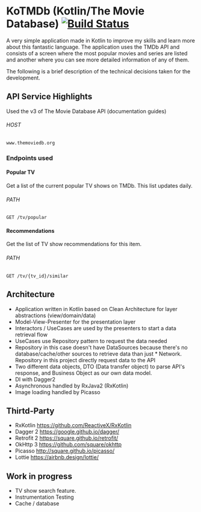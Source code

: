 # KoTMDb (Kotlin/The Movie Database) [![Build Status](https://travis-ci.org/rvlopez/KoTMDb.svg?branch=master)](https://travis-ci.org/rvlopez/KoTMDb)

A very simple application made in Kotlin to improve my skills and learn more about this fantastic language. The application uses the TMDb API and consists of a screen where the most popular movies and series are listed and another where you can see more detailed information of any of them.

The following is a brief description of the technical decisions taken for the development.


## API Service Highlights

Used the v3 of The Movie Database API (documentation guides)

###### HOST 
    www.themoviedb.org

### Endpoints used
#### Popular TV
Get a list of the current popular TV shows on TMDb. This list updates daily.

###### PATH
    GET /tv/popular
    
#### Recommendations
Get the list of TV show recommendations for this item.

###### PATH
    GET /tv/{tv_id}/similar
    

## Architecture

* Application written in Kotlin based on Clean Architecture for layer abstractions (view/domain/data)
* Model-View-Presenter for the presentation layer
* Interactors / UseCases are used by the presenters to start a data retrieval flow
* UseCases use Repository pattern to request the data needed
* Repository in this case doesn't have DataSources because there's no database/cache/other sources to retrieve data than just * Network. Repository in this project directly request data to the API
* Two different data objects, DTO (Data transfer object) to parse API's response, and Business Object as our own data model.
* DI with Dagger2
* Asynchronous handled by RxJava2 (RxKotlin)
* Image loading handled by Picasso 


## Thirtd-Party

* RxKotlin https://github.com/ReactiveX/RxKotlin
* Dagger 2 https://google.github.io/dagger/
* Retrofit 2 https://square.github.io/retrofit/
* OkHttp 3 https://github.com/square/okhttp
* Picasso http://square.github.io/picasso/
* Lottie https://airbnb.design/lottie/

## Work in progress

* TV show search feature.
* Instrumentation Testing
* Cache / database

